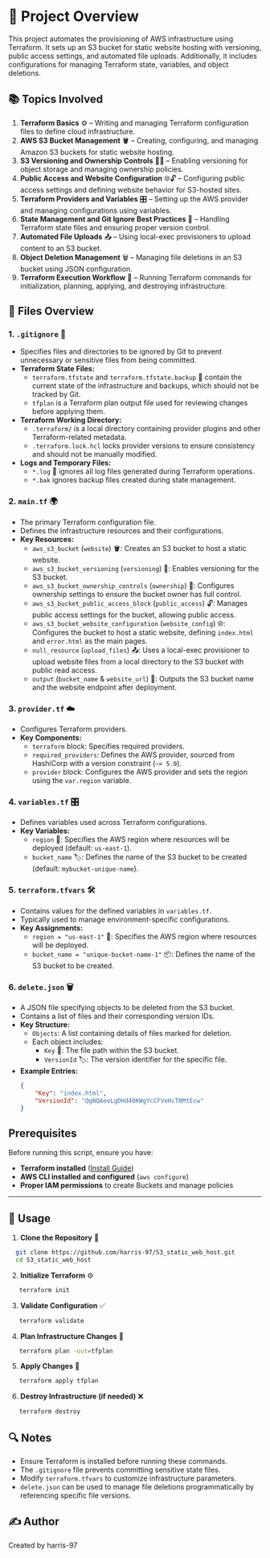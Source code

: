 # 🚀 Project Overview

This project automates the provisioning of AWS infrastructure using Terraform. It sets up an S3 bucket for static website hosting with versioning, public access settings, and automated file uploads. Additionally, it includes configurations for managing Terraform state, variables, and object deletions.

## 📚 Topics Involved

1. **Terraform Basics** ⚙️ – Writing and managing Terraform configuration files to define cloud infrastructure.
2. **AWS S3 Bucket Management** 🪣 – Creating, configuring, and managing Amazon S3 buckets for static website hosting.
3. **S3 Versioning and Ownership Controls** 🔄👑 – Enabling versioning for object storage and managing ownership policies.
4. **Public Access and Website Configuration** 🌐🔓 – Configuring public access settings and defining website behavior for S3-hosted sites.
5. **Terraform Providers and Variables** 🎛️ – Setting up the AWS provider and managing configurations using variables.
6. **State Management and Git Ignore Best Practices** 🛑 – Handling Terraform state files and ensuring proper version control.
7. **Automated File Uploads** 📤 – Using local-exec provisioners to upload content to an S3 bucket.
8. **Object Deletion Management** 🗑️ – Managing file deletions in an S3 bucket using JSON configuration.
9. **Terraform Execution Workflow** 🚀 – Running Terraform commands for initialization, planning, applying, and destroying infrastructure.

## 📂 Files Overview

### 1. `.gitignore` 🛑

- Specifies files and directories to be ignored by Git to prevent unnecessary or sensitive files from being committed.
- **Terraform State Files:**
  - `terraform.tfstate` and `terraform.tfstate.backup` 📜 contain the current state of the infrastructure and backups, which should not be tracked by Git.
  - `tfplan` is a Terraform plan output file used for reviewing changes before applying them.
- **Terraform Working Directory:**
  - `.terraform/` is a local directory containing provider plugins and other Terraform-related metadata.
  - `.terraform.lock.hcl` locks provider versions to ensure consistency and should not be manually modified.
- **Logs and Temporary Files:**
  - `*.log` 📝 ignores all log files generated during Terraform operations.
  - `*.bak` ignores backup files created during state management.

### 2. `main.tf` 🌍

- The primary Terraform configuration file.
- Defines the infrastructure resources and their configurations.
- **Key Resources:**
  - `aws_s3_bucket` (`website`) 🪣: Creates an S3 bucket to host a static website.
  - `aws_s3_bucket_versioning` (`versioning`) 🔄: Enables versioning for the S3 bucket.
  - `aws_s3_bucket_ownership_controls` (`ownership`) 👑: Configures ownership settings to ensure the bucket owner has full control.
  - `aws_s3_bucket_public_access_block` (`public_access`) 🔓: Manages public access settings for the bucket, allowing public access.
  - `aws_s3_bucket_website_configuration` (`website_config`) 🌐: Configures the bucket to host a static website, defining `index.html` and `error.html` as the main pages.
  - `null_resource` (`upload_files`) 📤: Uses a local-exec provisioner to upload website files from a local directory to the S3 bucket with public read access.
  - `output` (`bucket_name` & `website_url`) 📎: Outputs the S3 bucket name and the website endpoint after deployment.

### 3. `provider.tf` ☁️

- Configures Terraform providers.
- **Key Components:**
  - `terraform` block: Specifies required providers.
  - `required_providers`: Defines the AWS provider, sourced from HashiCorp with a version constraint (`~> 5.0`).
  - `provider` block: Configures the AWS provider and sets the region using the `var.region` variable.

### 4. `variables.tf` 🎛️

- Defines variables used across Terraform configurations.
- **Key Variables:**
  - `region` 📍: Specifies the AWS region where resources will be deployed (default: `us-east-1`).
  - `bucket_name` 🏷️: Defines the name of the S3 bucket to be created (default: `mybucket-unique-name`).

### 5. `terraform.tfvars` 🛠️

- Contains values for the defined variables in `variables.tf`.
- Typically used to manage environment-specific configurations.
- **Key Assignments:**
  - `region = "us-east-1"` 📌: Specifies the AWS region where resources will be deployed.
  - `bucket_name = "unique-bucket-name-1"` 📦: Defines the name of the S3 bucket to be created.

### 6. `delete.json` 🗑️

- A JSON file specifying objects to be deleted from the S3 bucket.
- Contains a list of files and their corresponding version IDs.
- **Key Structure:**
  - `Objects`: A list containing details of files marked for deletion.
  - Each object includes:
    - `Key` 🔑: The file path within the S3 bucket.
    - `VersionId` 🏷️: The version identifier for the specific file.
- **Example Entries:**
  ```json
  {
      "Key": "index.html",
      "VersionId": "QgNQAeeLgDHd40KWgYcCFVeHcT0MtEcw"
  }
  ```
## Prerequisites

Before running this script, ensure you have:

- **Terraform installed** ([Install Guide](https://developer.hashicorp.com/terraform/tutorials/aws-get-started/install-cli))
- **AWS CLI installed and configured** (`aws configure`)
- **Proper IAM permissions** to create Buckets and manage policies

---


## 📖 Usage

1. **Clone the Repository** 📂

```sh
  git clone https://github.com/harris-97/S3_static_web_host.git
  cd S3_static_web_host
  ```


2. **Initialize Terraform** ⚙️
```sh
   terraform init
   ```
3. **Validate Configuration** ✅
```sh
   terraform validate
   ```
4. **Plan Infrastructure Changes** 📝
```sh
   terraform plan -out=tfplan
   ```
5. **Apply Changes** 🚀
```sh
   terraform apply tfplan
   ```
6. **Destroy Infrastructure (if needed)** ❌
```sh
   terraform destroy
   ```

## 🔍 Notes

- Ensure Terraform is installed before running these commands.
- The `.gitignore` file prevents committing sensitive state files.
- Modify `terraform.tfvars` to customize infrastructure parameters.
- `delete.json` can be used to manage file deletions programmatically by referencing specific file versions.

## ✍️ Author

Created by harris-97